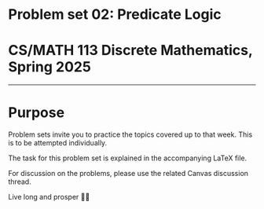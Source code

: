 # Problem set 02: Predicate Logic
# CS/MATH 113 Discrete Mathematics, Spring 2025
***

# Purpose
Problem sets invite you to practice the topics covered up to that week. This is to be attempted individually.

The task for this problem set is explained in the accompanying LaTeX file.

For discussion on the problems, please use the related Canvas discussion thread.

Live long and prosper 🖖🏽
